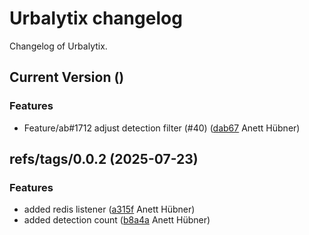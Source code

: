 # Urbalytix changelog

Changelog of Urbalytix.

## Current Version ()

### Features

-  Feature/ab#1712 adjust detection filter (#40) ([dab67](https://github.com/starwit/Urbalytix/commit/dab67b5c3874379) Anett Hübner)  

## refs/tags/0.0.2 (2025-07-23)

### Features

-  added redis listener ([a315f](https://github.com/starwit/Urbalytix/commit/a315fc0f8638364) Anett Hübner)  
-  added detection count ([b8a4a](https://github.com/starwit/Urbalytix/commit/b8a4a7727a15aa5) Anett Hübner)  

